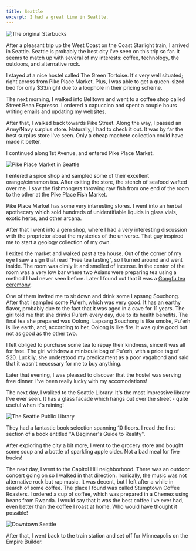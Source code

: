 ```yaml
---
title: Seattle
excerpt: I had a great time in Seattle.
---
```


![The original Starbucks](https://lh3.googleusercontent.com/-pZMo8SOq-Pc/TgN1iIeHL1I/AAAAAAAAXd0/uXyR0qbO4pA/s1000/IMG_2541.JPG)

After a pleasant trip up the West Coast on the Coast Starlight train, I
arrived in Seattle. Seattle is probably the best city I've seen on this trip so far. It
seems to match up with several of my interests: coffee, technology, the
outdoors, and alternative rock.

I stayed at a nice hostel called The Green Tortoise. It's very well
situated; right across from Pike Place Market. Plus, I was able to get a
queen-sized bed for only $33/night due to a loophole in their pricing
scheme.

The next morning, I walked into Belltown and
went to a coffee shop called Street Bean Espresso. I ordered a 
capuccino and spent a couple
hours writing emails and updating my websites.

After that, I walked back towards Pike Street. Along the way, I passed
an Army/Navy surplus store. Naturally, I had to check it out. It was by far
the best surplus store I've seen. Only a cheap machete collection could have
made it better.

I continued along 1st Avenue, and entered Pike Place Market. 

![Pike Place Market in Seattle](https://lh6.googleusercontent.com/-vCeHobmIKGE/TgN1e1a39UI/AAAAAAAAXdo/aSgoqD2H0Fo/s1000/IMG_2540.JPG)

I entered a
spice shop and sampled some of their excellent orange/cinnamon tea.
After exiting the store, the stench of seafood wafted over me. I saw 
the fishmongers throwing raw fish from one end of the room to the other
at the Pike Place Fish Market.

Pike Place Market has some very interesting stores. I went into an
herbal apothecary which sold hundreds of
unidentifiable liquids in glass vials, exotic herbs, and other 
arcana.

After that I went into a gem shop, where I had a very interesting
discussion with the proprietor about the mysteries of the universe.
That guy inspired me to start a geology collection of my own.

I exited the market and walked past a tea house. Out of the corner of my
eye I saw a sign that read "Free tea tasting", so I turned around and
went inside. The room was dimly lit and smelled of incense. In the center 
of the room was a very low bar where two
Asians were preparing tea using a method I had never seen before. Later
I found out that it was a [Gongfu tea ceremony](http://en.wikipedia.org/wiki/Gongfu_tea_ceremony). 

One of them invited me to sit down and drink some Lapsang Souchong.
After that I sampled some Pu'erh, which was very good. It has an earthy flavor, 
probably due to the fact that it was aged in a cave
for 11 years. The girl told me that she drinks Pu'erh every
day, due to its health benefits. The final tea she prepared was Oolong.
Lapsang Souchong is like smoke, Pu'erh is like earth, and, according to her,
Oolong is like fire. It was quite good but not as good as the other two.

I felt obliged to purchase some tea to repay their kindness, since it was all
for free.
The girl withdrew a miniscule bag of Pu'erh, with a price tag of $20.
Luckily, she understood my predicament as a poor vagabond and said that
it wasn't necessary for me to buy anything.

Later that evening, I was pleased to discover that the hostel was serving 
free dinner. I've been really lucky with my accomodations!

The next day, I walked to the Seattle Library. It's the most impressive
library I've ever seen. It has a glass facade which hangs out
over the street - quite useful when it's raining! 

![The Seattle Public Library](https://lh4.googleusercontent.com/-1pCMkaeUrnY/TgN074ORcoI/AAAAAAAAXbs/P6N6IADMp44/s1000/IMG_2531.JPG)

They had a
fantastic book selection spanning 10 floors. I read the first section 
of a book entitled "A Beginner's Guide to Reality".

After exploring the city a bit more, I went to the grocery store and 
bought some soup and a bottle of
sparkling apple cider. Not a bad meal for five bucks!

The next day, I went to the Capitol Hill neighborhood. There was an
outdoor concert going on so I walked in that direction. Ironically, the
music was not alternative rock but rap music. It was decent, but I left
after a while in search of some coffee. The place I found was called
Stumptown Coffee Roasters. I ordered a cup of coffee, which was prepared 
in a Chemex using beans from Rwanda. I would say that it was the best
coffee I've ever had, even better than the coffee I roast at home. Who
would have thought it possible!

![Downtown Seattle](https://lh4.googleusercontent.com/-2FHI7Z92zpc/TgN1QGxwRHI/AAAAAAAAXcs/ybduxDmyokU/s1000/IMG_2536.JPG)

After that, I went back to the train station and set off for Minneapolis
on the Empire Builder.
